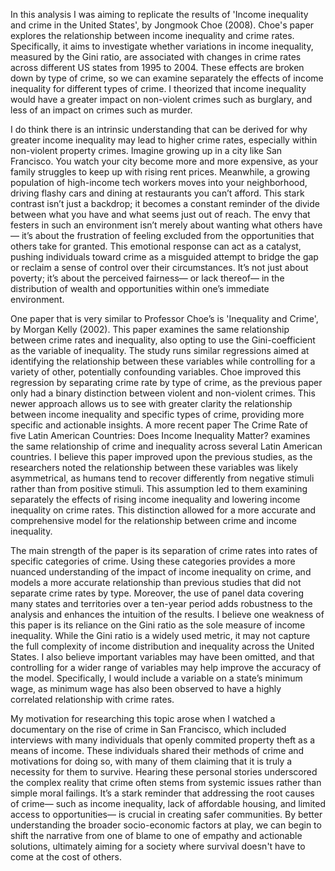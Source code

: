 In this analysis I was aiming to replicate the results of 'Income inequality and crime in the United States', by Jongmook Choe (2008).  Choe's paper explores the relationship between income inequality and crime rates. Specifically, it aims to investigate whether variations in income inequality, measured by the Gini ratio, are associated with changes in crime rates across different US states from 1995 to 2004. These effects are broken down by type of crime, so we can examine separately the effects of income inequality for different types of crime. I theorized that income inequality would have a greater impact on non-violent crimes such as burglary, and less of an impact on crimes such as murder. 

I do think there is an intrinsic understanding that can be derived for why greater income inequality may lead to higher crime rates, especially within non-violent property crimes. Imagine growing up in a city like San Francisco. You watch your city become more and more expensive, as your family struggles to keep up with rising rent prices. Meanwhile, a growing population of high-income tech workers moves into your neighborhood, driving flashy cars and dining at restaurants you can’t afford. This stark contrast isn’t just a backdrop; it becomes a constant reminder of the divide between what you have and what seems just out of reach. The envy that festers in such an environment isn’t merely about wanting what others have— it’s about the frustration of feeling excluded from the opportunities that others take for granted. This emotional response can act as a catalyst, pushing individuals toward crime as a misguided attempt to bridge the gap or reclaim a sense of control over their circumstances. It’s not just about poverty; it’s about the perceived fairness— or lack thereof— in the distribution of wealth and opportunities within one’s immediate environment. 

One paper that is very similar to Professor Choe’s is 'Inequality and Crime', by Morgan Kelly (2002). This paper examines the same relationship between crime rates and inequality, also opting to use the Gini-coefficient as the variable of inequality. The study runs similar regressions aimed at identifying the relationship between these variables while controlling for a variety of other, potentially confounding variables. Choe improved this regression by separating crime rate by type of crime, as the previous paper only had a binary distinction between violent and non-violent crimes. This newer approach allows us to see with greater clarity the relationship between income inequality and specific types of crime, providing more specific and actionable insights. A more recent paper The Crime Rate of five Latin American Countries: Does Income Inequality Matter? examines the same relationship of crime and inequality across several Latin American countries. I believe this paper improved upon the previous studies, as the researchers noted the relationship between these variables was likely asymmetrical, as humans tend to recover differently from negative stimuli rather than from positive stimuli. This assumption led to them examining separately the effects of rising income inequality and lowering income inequality on crime rates. This distinction allowed for a more accurate and comprehensive model for the relationship between crime and income inequality. 

The main strength of the paper is its separation of crime rates into rates of specific categories of crime. Using these categories provides a more nuanced understanding of the impact of income inequality on crime, and models a more accurate relationship than previous studies that did not separate crime rates by type. Moreover, the use of panel data covering many states and territories over a ten-year period adds robustness to the analysis and enhances the intuition of the results. I believe one weakness of this paper is its reliance on the Gini ratio as the sole measure of income inequality. While the Gini ratio is a widely used metric, it may not capture the full complexity of income distribution and inequality across the United States. I also believe important variables may have been omitted, and that controlling for a wider range of variables may help improve the accuracy of the model. Specifically, I would include a variable on a state’s minimum wage, as minimum wage has also been observed to have a highly correlated relationship with crime rates. 

My motivation for researching this topic arose when I watched a documentary on the rise of crime in San Francisco, which included interviews with many individuals that openly commited property theft as a means of income. These individuals shared their methods of crime and motivations for doing so, with many of them claiming that it is truly a necessity for them to survive. Hearing these personal stories underscored the complex reality that crime often stems from systemic issues rather than simple moral failings. It’s a stark reminder that addressing the root causes of crime— such as income inequality, lack of affordable housing, and limited access to opportunities— is crucial in creating safer communities. By better understanding the broader socio-economic factors at play, we can begin to shift the narrative from one of blame to one of empathy and actionable solutions, ultimately aiming for a society where survival doesn't have to come at the cost of others.
